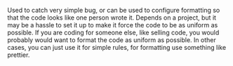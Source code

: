 Used to catch very simple bug, or can be used to configure formatting so that the code looks like one person wrote it. Depends on a project, but it may be a hassle to set it up to make it force the code to be as uniform as possible. If you are coding for someone else, like selling code, you would probably would want to format the code as uniform as possible. In other cases, you can just use it for simple rules, for formatting use something like prettier.


